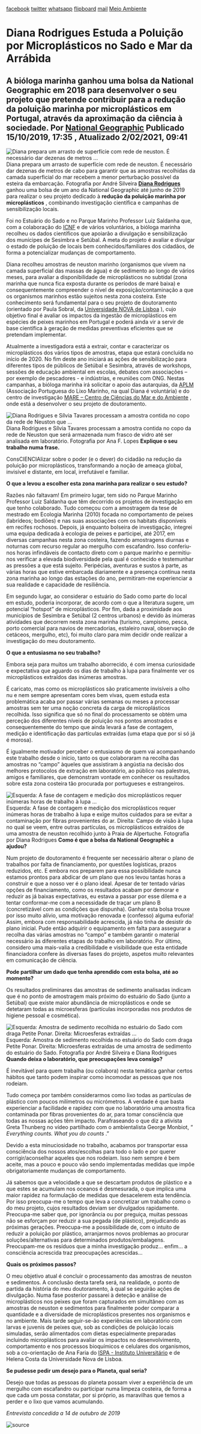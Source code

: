 [facebook](https://www.facebook.com/sharer/sharer.php?u=https%3A%2F%2Fwww.natgeo.pt%2Fmeio-ambiente%2F2019%2F10%2Fdiana-rodrigues-estuda-poluicao-por-microplasticos-no-sado-e-mar-da-arrabida) [twitter](https://twitter.com/share?url=https%3A%2F%2Fwww.natgeo.pt%2Fmeio-ambiente%2F2019%2F10%2Fdiana-rodrigues-estuda-poluicao-por-microplasticos-no-sado-e-mar-da-arrabida&via=natgeo&text=Diana%20Rodrigues%20Estuda%20a%20Polui%C3%A7%C3%A3o%20por%20Micropl%C3%A1sticos%20no%20Sado%20e%20Mar%20da%20Arr%C3%A1bida) [whatsapp](https://web.whatsapp.com/send?text=https%3A%2F%2Fwww.natgeo.pt%2Fmeio-ambiente%2F2019%2F10%2Fdiana-rodrigues-estuda-poluicao-por-microplasticos-no-sado-e-mar-da-arrabida) [flipboard](https://share.flipboard.com/bookmarklet/popout?v=2&title=Diana%20Rodrigues%20Estuda%20a%20Polui%C3%A7%C3%A3o%20por%20Micropl%C3%A1sticos%20no%20Sado%20e%20Mar%20da%20Arr%C3%A1bida&url=https%3A%2F%2Fwww.natgeo.pt%2Fmeio-ambiente%2F2019%2F10%2Fdiana-rodrigues-estuda-poluicao-por-microplasticos-no-sado-e-mar-da-arrabida) [mail](mailto:?subject=NatGeo&body=https%3A%2F%2Fwww.natgeo.pt%2Fmeio-ambiente%2F2019%2F10%2Fdiana-rodrigues-estuda-poluicao-por-microplasticos-no-sado-e-mar-da-arrabida%20-%20Diana%20Rodrigues%20Estuda%20a%20Polui%C3%A7%C3%A3o%20por%20Micropl%C3%A1sticos%20no%20Sado%20e%20Mar%20da%20Arr%C3%A1bida) [Meio Ambiente](https://www.natgeo.pt/meio-ambiente) 
# Diana Rodrigues Estuda a Poluição por Microplásticos no Sado e Mar da Arrábida 
## A bióloga marinha ganhou uma bolsa da National Geographic em 2018 para desenvolver o seu projeto que pretende contribuir para a redução da poluição marinha por microplásticos em Portugal, através da aproximação da ciência à sociedade. Por [National Geographic](https://www.natgeo.pt/autor/national-geographic) Publicado 15/10/2019, 17:35 , Atualizado 2/02/2021, 09:41 
![Diana prepara um arrasto de superfície com rede de neuston. É necessário dar dezenas de metros ...](img/files_styles_image_00_public_yiac01_medium.jpg)
Diana prepara um arrasto de superfície com rede de neuston. É necessário dar dezenas de metros de cabo para garantir que as amostras recolhidas da camada superficial do mar recebem a menor perturbação possível da esteira da embarcação. Fotografia por André Silveira [**Diana Rodrigues**](http://orcid.org/0000-0001-5430-1384) ganhou uma bolsa de um ano da National Geographic até junho de 2019 para realizar o seu projeto dedicado à **redução da poluição marinha por microplásticos** , combinando investigação científica e campanhas de sensibilização locais. 

Foi no Estuário do Sado e no Parque Marinho Professor Luiz Saldanha que, com a colaboração do [ICNF](https://www.icnf.pt/) e de vários voluntários, a bióloga marinha recolheu os dados científicos que apoiarão a divulgação e sensibilização dos munícipes de Sesimbra e Setúbal. A meta do projeto é avaliar e divulgar o estado de poluição de locais bem conhecidos/familiares dos cidadãos, de forma a potencializar mudanças de comportamento. 

Diana recolheu amostras de neuston marinho (organismos que vivem na camada superficial das massas de água) e de sedimento ao longo de vários meses, para avaliar a disponibilidade de microplásticos no subtidal (zona marinha que nunca fica exposta durante os períodos de maré baixa) e consequentemente compreender o nível de exposição/contaminação a que os organismos marinhos estão sujeitos nesta zona costeira. Este conhecimento será fundamental para o seu projeto de doutoramento (orientado por Paula Sobral, da [Universidade NOVA de Lisboa](https://www.unl.pt/) ), cujo objetivo final é avaliar os impactos da ingestão de microplásticos em espécies de peixes marinhos em Portugal e poderá ainda vir a servir de base científica à geração de medidas preventivas eficientes que se pretendam implementar. 

Atualmente a investigadora está a extrair, contar e caracterizar os microplásticos dos vários tipos de amostras, etapa que estará concluída no início de 2020. No fim deste ano iniciará as ações de sensibilização para diferentes tipos de públicos de Setúbal e Sesimbra, através de workshops, sessões de educação ambiental em escolas, debates com associações – por exemplo de pescadores - e indústrias, e reuniões com ONG. Nestas campanhas, a bióloga marinha irá solicitar o apoio das autarquias, da [APLM](https://www.aplixomarinho.org/) (Associação Portuguesa do Lixo Marinho, na qual Diana é voluntária) e do centro de investigação [MARE – Centro de Ciências do Mar e do Ambiente](http://www.mare-centre.pt/pt) , onde está a desenvolver o seu projeto de doutoramento. 

![Diana Rodrigues e Sílvia Tavares processam a amostra contida no copo da rede de Neuston que ...](img/files_styles_image_00_public_img_medium.jpg)
Diana Rodrigues e Sílvia Tavares processam a amostra contida no copo da rede de Neuston que será armazenada num frasco de vidro até ser analisada em laboratório. Fotografia por Ana F. Lopes **Explique o seu trabalho numa frase.** 

ConsCIENCIAlizar sobre o poder (e o dever) do cidadão na redução da poluição por microplásticos, transformando a noção de ameaça global, invisível e distante, em local, irrefutável e familiar. 

**O que a levou a escolher esta zona marinha para realizar o seu estudo?** 

Razões não faltavam! Em primeiro lugar, tem sido no Parque Marinho Professor Luiz Saldanha que têm decorrido os projetos de investigação em que tenho colaborado. Tudo começou com a amostragem da tese de mestrado em Ecologia Marinha (2010) focada no comportamento de peixes (labrídeos; bodiões) e nas suas associações com os habitats disponíveis em recifes rochosos. Depois, já enquanto bolseira de investigação, integrei uma equipa dedicada à ecologia de peixes e participei, até 2017, em diversas campanhas nesta zona costeira, fazendo amostragens diurnas e noturnas com recurso regular ao mergulho com escafandro. Isso conferiu-nos horas infindáveis de contacto direto com o parque marinho e permitiu-nos verificar a elevada biodiversidade pela qual é conhecido e testemunhar as pressões a que está sujeito. Peripécias, aventuras e sustos à parte, as várias horas que estive embarcada diariamente e a presença contínua nesta zona marinha ao longo das estações do ano, permitiram-me experienciar a sua realidade e capacidade de resiliência. 

Em segundo lugar, ao considerar o estuário do Sado como parte do local em estudo, poderia incorporar, de acordo com o que a literatura sugere, um potencial “hotspot” de microplásticos. Por fim, dada a proximidade aos municípios de Sesimbra e Setúbal (2 centros urbanos) e devido às inúmeras atividades que decorrem nesta zona marinha (turismo, campismo, pesca, porto comercial para navios de mercadorias, estaleiro naval, observação de cetáceos, mergulho, etc), foi muito claro para mim decidir onde realizar a investigação do meu doutoramento. 

**O que a entusiasma no seu trabalho?** 

Embora seja para muitos um trabalho aborrecido, é com imensa curiosidade e expectativa que aguardo os dias de trabalho à lupa para finalmente ver os microplásticos extraídos das inúmeras amostras. 

É caricato, mas como os microplásticos são praticamente invisíveis a olho nu e nem sempre apresentam cores bem vivas, quem estuda esta problemática acaba por passar várias semanas ou meses a processar amostras sem ter uma noção concreta da carga de microplásticos recolhida. Isso significa que só no final do processamento se obtém uma perceção dos diferentes níveis de poluição nos pontos amostrados e consequentemente do tempo que ainda levará a fase de contagem, medição e identificação das partículas extraídas (uma etapa que por si só já é morosa). 

É igualmente motivador perceber o entusiasmo de quem vai acompanhando este trabalho desde o início, tanto os que colaboraram na recolha das amostras no “campo” àqueles que assistiram à angústia na decisão dos melhores protocolos de extração em laboratório, ao público nas palestras, amigos e familiares, que demonstram vontade em conhecer os resultados sobre esta zona costeira tão procurada por portugueses e estrangeiros. 

![Esquerda: A fase de contagem e medição dos microplásticos requer inúmeras horas de trabalho à lupa ...](img/files_styles_image_00_public_diana_rodrgiues_1.jpg)
Esquerda: A fase de contagem e medição dos microplásticos requer inúmeras horas de trabalho à lupa e exige muitos cuidados para se evitar a contaminação por fibras provenientes do ar. 
Direita: Campo de visão à lupa no qual se veem, entre outras partículas, os microplásticos extraídos de uma amostra de neuston recolhido junto à Praia de Alpertuche. Fotografia por Diana Rodrigues **Como é que a bolsa da National Geographic a ajudou?** 

Num projeto de doutoramento é frequente ser necessário alterar o plano de trabalhos por falta de financiamento, por questões logísticas, prazos reduzidos, etc. E embora nos preparem para essa possibilidade nunca estamos prontos para abdicar de um plano que nos levou tantas horas a construir e que a nosso ver é o plano ideal. Apesar de ter tentado várias opções de financiamento, como os resultados acabam por demorar e reduzir as já baixas expectativas, eu estava a passar por esse dilema e a tentar conformar-me com a necessidade de traçar um plano B (concretizável com as condições que dispunha). Ganhar esta bolsa trouxe por isso muito alívio, uma motivação renovada e (confesso) alguma euforia! Assim, embora com responsabilidade acrescida, já não tinha de desistir do plano inicial. Pude então adquirir o equipamento em falta para assegurar a recolha das várias amostras no “campo” e também garantir o material necessário às diferentes etapas do trabalho em laboratório. Por último, considero uma mais-valia a credibilidade e visibilidade que esta entidade financiadora confere às diversas fases do projeto, aspetos muito relevantes em comunicação de ciência. 

**Pode partilhar um dado que tenha aprendido com esta bolsa, até ao momento?** 

Os resultados preliminares das amostras de sedimento analisadas indicam que é no ponto de amostragem mais próximo do estuário do Sado (junto a Setúbal) que existe maior abundância de microplásticos e onde se detetaram todas as microesferas (partículas incorporadas nos produtos de higiene pessoal e cosmética). 

![Esquerda: Amostra de sedimento recolhida no estuário do Sado com draga Petite Ponar. Direita: Microesferas extraídas ...](img/files_styles_image_00_public_diana_rodrgiues.jpg)
Esquerda: Amostra de sedimento recolhida no estuário do Sado com draga Petite Ponar. Direita: Microesferas extraídas de uma amostra de sedimento do estuário do Sado. Fotografia por André Silveira e Diana Rodrigues **Quando deixa o laboratório, que preocupações leva consigo?** 

É inevitável para quem trabalha (ou colabora) nesta temática ganhar certos hábitos que tanto podem inspirar como incomodar as pessoas que nos rodeiam. 

Tudo começa por também considerarmos como lixo todas as partículas de plástico com poucos milímetros ou micrómetros. A verdade é que basta experienciar a facilidade e rapidez com que no laboratório uma amostra fica contaminada por fibras provenientes do ar, para tomar consciência que todas as nossas ações têm impacto. Parafraseando o que diz a ativista Greta Thunberg no vídeo partilhado com o ambientalista George Monbiot, “ _Everything counts. What you do counts_ .” 

Devido a esta minuciosidade no trabalho, acabamos por transportar essa consciência dos nossos atos/escolhas para todo o lado e por querer corrigir/aconselhar aqueles que nos rodeiam. Isso nem sempre é bem aceite, mas a pouco e pouco vão sendo implementadas medidas que impõe obrigatoriamente mudanças de comportamento. 

Já sabemos que a velocidade a que se descartam produtos de plástico e a que estes se acumulam nos oceanos é desmesurada, o que implica uma maior rapidez na formulação de medidas que desacelerem esta tendência. Por isso preocupa-me o tempo que leva a concretizar um trabalho como o do meu projeto, cujos resultados deviam ser divulgados rapidamente. Preocupa-me saber que, por ignorância ou por preguiça, muitas pessoas não se esforçam por reduzir a sua pegada (de plástico), prejudicando as próximas gerações. Preocupa-me a possibilidade de, com o intuito de reduzir a poluição por plástico, arranjarmos novos problemas ao procurar soluções/alternativas para determinados produtos/embalagens. Preocupam-me os resíduos que a minha investigação produz… enfim… a consciência acrescida traz preocupações acrescidas... 

**Quais os próximos passos?** 

O meu objetivo atual é concluir o processamento das amostras de neuston e sedimentos. A conclusão desta tarefa será, na realidade, o ponto de partida da história do meu doutoramento, à qual se seguirão ações de divulgação. Numa fase posterior passarei à deteção e análise de microplásticos nos peixes que foram capturados em simultâneo com as amostras de neuston e sedimentos para finalmente poder comparar a quantidade e a diversidade de microplásticos presentes nos organismos e no ambiente. Mais tarde seguir-se-ão experiências em laboratório com larvas e juvenis de peixes que, sob as condições de poluição locais simuladas, serão alimentados com dietas especialmente preparadas incluindo microplásticos para avaliar os impactos no desenvolvimento, comportamento e nos processos bioquímicos e celulares dos organismos, sob a co-orientação de Ana Faria do [ISPA - Instituto Universitário](http://www.ispa.pt/) e de Helena Costa da Universidade Nova de Lisboa. 

**Se pudesse pedir um desejo para o Planeta, qual seria?** 

Desejo que todas as pessoas do planeta possam viver a experiência de um mergulho com escafandro ou participar numa limpeza costeira, de forma a que cada um possa constatar, por si próprio, as maravilhas que temos a perder e o lixo que vamos acumulando. 

_Entrevista concedida a 14 de outubro de 2019_ 



![source](https://www.natgeo.pt/meio-ambiente/2019/10/diana-rodrigues-estuda-poluicao-por-microplasticos-no-sado-e-mar-da-arrabida)